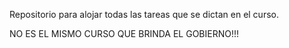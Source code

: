 Repositorio para alojar todas las tareas que se dictan en el curso.

NO ES EL MISMO CURSO QUE BRINDA EL GOBIERNO!!!

